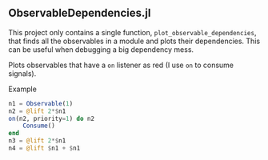 ## ObservableDependencies.jl
This project only contains a single function, `plot_observable_dependencies`, that finds all the observables in a module and plots their dependencies.
This can be useful when debugging a big dependency mess.

Plots observables that have a `on` listener as red (I use `on` to consume signals).

Example

``` julia
n1 = Observable(1)
n2 = @lift 2*$n1
on(n2, priority=1) do n2
    Consume()
end
n3 = @lift 2*$n1
n4 = @lift $n1 + $n1
```
